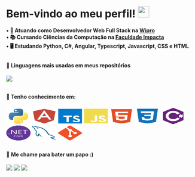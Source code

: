 # Bem-vindo ao meu perfil! <img src="https://raw.githubusercontent.com/iampavangandhi/iampavangandhi/master/gifs/Hi.gif" width="30px" height="30px">

<div align="left">
  <b>• 💼 Atuando como Desenvolvedor Web Full Stack na <a href="https://www.wipro.com/">Wipro</a></b>
  <br>
  <b>• 📚 Cursando Ciências da Computação na <a href="https://www.impacta.edu.br/">Faculdade Impacta</a></b>
  <br>
  <b>• 🖥️ Estudando Python, C#, Angular, Typescript, Javascript, CSS e HTML</b>
  <br>

  ##
  #### 👾 Linguagens mais usadas em meus repositórios <br>
  <a href="https://github.com/oliveira-iago">
  <img height="150em" src="https://github-readme-stats.vercel.app/api/top-langs/?username=oliveira-iago&layout=compact&langs_count=7&theme=dracula">
  </a>
</div>

##
#### 🧠 Tenho conhecimento em:<br>
  <div style="display: inline_block" align="left">  
  <img align="center" alt="Python"   height="50" width="65" src="https://raw.githubusercontent.com/devicons/devicon/master/icons/python/python-original.svg">
  <img align="center" alt="Angular"  height="40" width="65" src="https://raw.githubusercontent.com/devicons/devicon/master/icons/angularjs/angularjs-plain.svg">
  <img align="center" alt="Typescript" height="40" width="65" src="https://raw.githubusercontent.com/devicons/devicon/master/icons/typescript/typescript-plain.svg">
  <img align="center" alt="Js"       height="40" width="65" src="https://raw.githubusercontent.com/devicons/devicon/master/icons/javascript/javascript-plain.svg">
  <img align="center" alt="HTML"     height="40" width="65" src="https://raw.githubusercontent.com/devicons/devicon/master/icons/html5/html5-plain.svg">
  <img align="center" alt="CSS"      height="40" width="65" src="https://raw.githubusercontent.com/devicons/devicon/master/icons/css3/css3-plain.svg">
  <img align="center" alt="Csharp"   height="45" width="65" src="https://raw.githubusercontent.com/devicons/devicon/master/icons/csharp/csharp-plain.svg">
  <img align="center" alt="netcore"  height="40" width="65" src="https://raw.githubusercontent.com/devicons/devicon/master/icons/dotnetcore/dotnetcore-original.svg">
  <img align="center" alt="MySQL"      height="40" width="65" src="https://raw.githubusercontent.com/devicons/devicon/master/icons/mysql/mysql-plain.svg">
  <img align="center" alt="Git"        height="40" width="65" src="https://raw.githubusercontent.com/devicons/devicon/master/icons/git/git-plain.svg">
</div>

##
#### 💬 Me chame para bater um papo :)<br>
<div height="60" align="left">  
  <a height="60" href="https://www.linkedin.com/in/iagoalvesoliveira" target="_blank"><img src="https://img.shields.io/badge/-LinkedIn-%230077B5?style=for-the-badge&logo=linkedin&logoColor=white" target="_blank"></a>
  <a height="60" href="mailto:iagoleonardo.il51@gmail.com"><img src="https://img.shields.io/badge/Gmail-D14836?style=for-the-badge&logo=gmail&logoColor=white" target="_blank"></a>
  <a height="60" href="https://api.whatsapp.com/send?phone=5511991152402&text=Ol%C3%A1!"><img src="https://img.shields.io/badge/WhatsApp-25D366?style=for-the-badge&logo=whatsapp&logoColor=white" target="_blank"></a>
</div>
